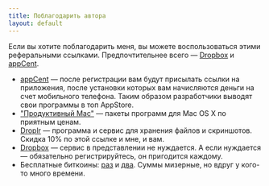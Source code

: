 ```yaml
---
title: Поблагодарить автора
layout: default
---
```


Если вы хотите поблагодарить меня, вы можете воспользоваться этими реферальными ссылками. Предпочтительнее всего — [Dropbox](https://db.tt/RBkbth7p) и [appCent](http://appinday.ru/refi4biz).

- [appCent](http://appinday.ru/refi4biz) — после регистрации вам будут присылать ссылки на приложения, после установки которых вам начисляются деньги на счет мобильного телефона. Таким образом разработчики выводят свои программы в топ AppStore.
- ["Продуктивный Mac"](http://www.productivemacs.com/a/375473) — пакеты программ для Mac OS X по приятным ценам.
- [Droplr](https://droplr.com/join/d/HtazcU6Q) — программа и сервис для хранения файлов и скриншотов. Скидка 10% по этой ссылке и мне, и вам.
- [Dropbox](https://db.tt/RBkbth7p) — сервис в представлении не нуждается. А если нуждается — обязательно регистрируйтесь, он пригодится каждому.
- Бесплатные биткоины: [раз](https://coinad.com/?r=NK28VEN3JDKP1BY) и [два](http://freebitco.in/?r=166226). Суммы мизерные, но вдруг у кого-то много времени.
